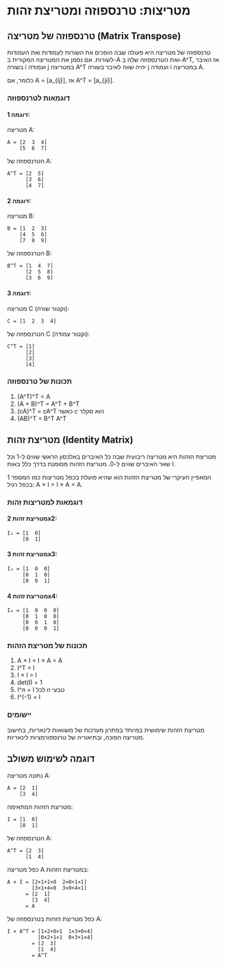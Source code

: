 # מטריצות: טרנספוזה ומטריצת זהות

## טרנספוזה של מטריצה (Matrix Transpose)

טרנספוזה של מטריצה היא פעולה שבה הופכים את השורות לעמודות ואת העמודות לשורות. אם נסמן את המטריצה המקורית ב-A ואת הטרנספוזה שלה ב-A^T, אז האיבר בשורה i ועמודה j במטריצה A^T יהיה שווה לאיבר בשורה j ועמודה i במטריצה A.

כלומר, אם A = [a_{ij}], אז A^T = [a_{ji}].

### דוגמאות לטרנספוזה

#### דוגמה 1:
מטריצה A:
```
A = [2  3  4]
    [5  6  7]
```

הטרנספוזה של A:
```
A^T = [2  5]
      [3  6]
      [4  7]
```

#### דוגמה 2:
מטריצה B:
```
B = [1  2  3]
    [4  5  6]
    [7  8  9]
```

הטרנספוזה של B:
```
B^T = [1  4  7]
      [2  5  8]
      [3  6  9]
```

#### דוגמה 3:
מטריצה C (וקטור שורה):
```
C = [1  2  3  4]
```

הטרנספוזה של C (וקטור עמודה):
```
C^T = [1]
      [2]
      [3]
      [4]
```

### תכונות של טרנספוזה

1. (A^T)^T = A
2. (A + B)^T = A^T + B^T
3. (cA)^T = cA^T כאשר c הוא סקלר
4. (AB)^T = B^T A^T

## מטריצת זהות (Identity Matrix)

מטריצת הזהות היא מטריצה ריבועית שבה כל האיברים באלכסון הראשי שווים ל-1 וכל שאר האיברים שווים ל-0. מטריצת הזהות מסומנת בדרך כלל באות I.

המאפיין העיקרי של מטריצת הזהות הוא שהיא פועלת בכפל מטריצות כמו המספר 1 בכפל רגיל: A × I = I × A = A.

### דוגמאות למטריצות זהות

#### מטריצת זהות 2x2:
```
I₂ = [1  0]
     [0  1]
```

#### מטריצת זהות 3x3:
```
I₃ = [1  0  0]
     [0  1  0]
     [0  0  1]
```

#### מטריצת זהות 4x4:
```
I₄ = [1  0  0  0]
     [0  1  0  0]
     [0  0  1  0]
     [0  0  0  1]
```

### תכונות של מטריצת הזהות

1. A × I = I × A = A
2. I^T = I
3. I × I = I
4. det(I) = 1
5. I^n = I לכל n טבעי
6. I^(-1) = I

### יישומים

מטריצת הזהות שימושית במיוחד בפתרון מערכות של משוואות לינאריות, בחישוב מטריצה הפוכה, ובתיאוריה של טרנספורמציות לינאריות.

## דוגמה לשימוש משולב

נתונה מטריצה A:
```
A = [2  1]
    [3  4]
```

מטריצת הזהות המתאימה:
```
I = [1  0]
    [0  1]
```

הטרנספוזה של A:
```
A^T = [2  3]
      [1  4]
```

כפל מטריצה A במטריצת הזהות:
```
A × I = [2×1+1×0  2×0+1×1]
        [3×1+4×0  3×0+4×1]
      = [2  1]
        [3  4]
      = A
```

כפל מטריצת הזהות בטרנספוזה של A:
```
I × A^T = [1×2+0×1  1×3+0×4]
          [0×2+1×1  0×3+1×4]
        = [2  3]
          [1  4]
        = A^T
```
